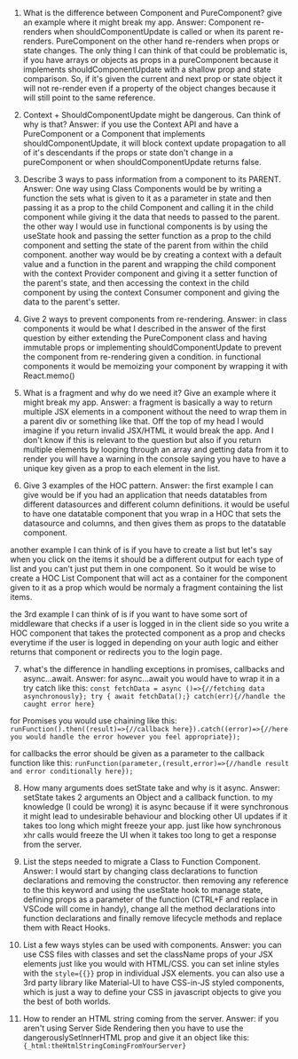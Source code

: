 1. What is the difference between Component and PureComponent? give an
example where it might break my app.
Answer:
Component re-renders when shouldComponentUpdate is called or when its parent re-renders.
PureComponent on the other hand re-renders when props or state changes.
The only thing I can think of that could be problematic is,
if you have arrays or objects as props in a pureComponent because it implements shouldComponentUpdate with a shallow
prop and state comparison. So, if it's given the current and next prop or state object it will not re-render even if
a property of the object changes because it will still point to the same reference.

2. Context + ShouldComponentUpdate might be dangerous. Can think of why
is that?
Answer:
if you use the Context API and have a PureComponent or a Component that implements shouldComponentUpdate,
it will block context update propagation to all of it's descendants
if the props or state don't change in a pureComponent or when shouldComponentUpdate returns false.

3. Describe 3 ways to pass information from a component to its PARENT.
Answer:
One way using Class Components would be by writing a function the sets what is given to it as a parameter in state
and then passing it as a prop to the child Component and calling it in the child component
while giving it the data that needs to passed to the parent.
the other way I would use in functional components is by using the useState hook 
and passing the setter function as a prop to the child component and 
setting the state of the parent from within the child component.
another way would be by creating a context with a default value and a function in the parent and wrapping the child component with the context Provider component and giving it a setter function of the parent's state,
and then accessing the context in the child component by using the context Consumer component and giving the data to the parent's setter.

4. Give 2 ways to prevent components from re-rendering.
Answer:
in class components it would be what I described in the answer of the first question 
by either extending the PureComponent class and having immutable props or implementing shouldComponentUpdate to prevent the component
from re-rendering given a condition.
in functional components it would be memoizing your component by wrapping it with React.memo()

5. What is a fragment and why do we need it? Give an example where it
might break my app.
Answer:
a fragment is basically a way to return multiple JSX elements in a component
without the need to wrap them in a parent div or something like that.
Off the top of my head I would imagine if you return invalid JSX/HTML it would break the app. And I don't know if this is relevant
to the question but also if you return multiple elements by looping through an array and getting data from it to render you will
have a warning in the console saying you have to have a unique key given as a prop to each element in the list.

6. Give 3 examples of the HOC pattern.
Answer:
the first example I can give would be if you had an application that needs datatables from different datasources and different column definitions.
it would be useful to have one datatable component that you wrap in a HOC that sets the datasource and columns, and then gives them as props to the datatable component.

another example I can think of is if you have to create a list but let's say when you click on the items it should be a different output
for each type of list and you can't just put them in one component. So it would be wise to create a HOC List Component that will act as a
container for the component given to it as a prop which would be normaly a fragment containing the list items.

the 3rd example I can think of is if you want to have some sort of middleware that checks if a user is logged in in the client side so you write a HOC component that takes
the protected component as a prop and checks everytime if the user is logged in depending on your auth logic and either returns that component or redirects you to the login page.
 

7. what's the difference in handling exceptions in promises, callbacks and
async...await.
Answer:
for async...await you would have to wrap it in a try catch like this: `const fetchData = async ()=>{//fetching data asynchronously}; try { await fetchData();} catch(err){//handle the caught error here}`

for Promises you would use chaining like this: `runFunction().then((result)=>{//callback here}).catch((error)=>{//here you would handle the error however you feel appropriate});`

for callbacks the error should be given as a parameter to the callback function like this: `runFunction(parameter,(result,error)=>{//handle result and error conditionally here});`
 
8. How many arguments does setState take and why is it async.
Answer:
setState takes 2 arguments an Object and a callback function. to my knowledge (I could be wrong) it is async because if it were synchronous it might lead to undesirable behaviour and blocking other UI updates
if it takes too long which might freeze your app. just like how synchronous xhr calls would freeze the UI when it takes too long to get a response from the server.

9. List the steps needed to migrate a Class to Function Component.
Answer:
I would start by changing class declarations to function declarations and removing the constructor.
then removing any reference to the this keyword and using the useState hook to manage state, defining props as a parameter of the function (CTRL+F and replace in VSCode will come in handy), 
change all the method declarations into function declarations and finally remove lifecycle methods and replace them with React Hooks.

10. List a few ways styles can be used with components.
Answer:
you can use CSS files with classes and set the className props of your JSX elements just like you would with HTML/CSS.
you can set inline styles with the `style={{}}` prop in individual JSX elements.
you can also use a 3rd party library like Material-UI to have CSS-in-JS styled components, which is just a way to define your CSS in javascript objects to give you the best of both worlds.
11. How to render an HTML string coming from the server.
Answer:
if you aren't using Server Side Rendering then you have to use the dangerouslySetInnerHTML prop and give it an object like this:`{_html:theHtmlStringComingFromYourServer}`
